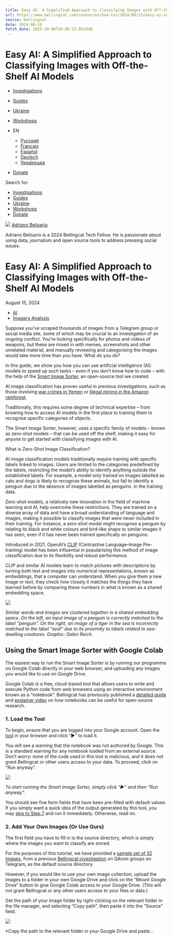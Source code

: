 ```yaml
---
title: Easy AI: A Simplified Approach to Classifying Images with Off-the-Shelf AI Models
url: https://www.bellingcat.com/resources/how-tos/2024/08/15/easy-ai-zero-shot-ai-image-classification-smart-image-sorter/
source: bellingcat
date: 2024-08-16
fetch_date: 2025-10-06T18:05:23.853948
---
```


# Easy AI: A Simplified Approach to Classifying Images with Off-the-Shelf AI Models

* [Investigations](https://www.bellingcat.com/category/news/)
* [Guides](https://www.bellingcat.com/category/resources/)
* [Ukraine](https://www.bellingcat.com/tag/ukraine/)
* [Workshops](https://www.bellingcat.com/workshops/)

* EN
  + [Русский](https://ru.bellingcat.com)
  + [Français](https://fr.bellingcat.com)
  + [Español](https://es.bellingcat.com)
  + [Deutsch](https://de.bellingcat.com)
  + [Українська](https://uk.bellingcat.com)
* [Donate](https://www.bellingcat.com/donate)

Search for:

* [Investigations](https://www.bellingcat.com/category/news/)
* [Guides](https://www.bellingcat.com/category/resources/)
* [Ukraine](https://www.bellingcat.com/tag/ukraine/)
* [Workshops](https://www.bellingcat.com/workshops/)
* [Donate](/donate)

[![](https://www.bellingcat.com/app/uploads/2024/08/adriano-300x300.jpg)](https://www.bellingcat.com/author/adrianobelisario/)
[Adriano Belisario](https://www.bellingcat.com/author/adrianobelisario/)

Adriano Belisario is a 2024 Bellingcat Tech Fellow. He is passionate about using data, journalism and open source tools to address pressing social issues.

# Easy AI: A Simplified Approach to Classifying Images with Off-the-Shelf AI Models

August 15, 2024

* [AI](/tag/ai)
* [Imagery Analysis](/tag/imagery-analysis)

Suppose you’ve scraped thousands of images from a Telegram group or social media site, some of which may be crucial to an investigation of an ongoing conflict. You’re looking specifically for photos and videos of weapons, but these are mixed in with memes, screenshots and other unrelated material, and manually reviewing and categorising the images would take more time than you have. What do you do?

In this guide, we show you how you can use artificial intelligence (AI) models to speed up such tasks – even if you don’t know how to code – with the help of the [Smart Image Sorter](https://colab.research.google.com/github/bellingcat/smart-image-sorter/blob/main/interface.ipynb), an open-source tool we created.

AI image classification has proven useful in previous investigations, such as those involving [war crimes in Yemen](https://www.technologyreview.com/2020/06/25/1004466/ai-could-help-human-rights-activists-prove-war-crimes/) or [illegal mining in the Amazon rainforest](https://www.nytimes.com/interactive/2022/08/02/world/americas/brazil-airstrips-illegal-mining.html).

Traditionally, this requires some degree of technical expertise – from knowing how to access AI models in the first place to training them to recognise specific categories of objects.

The Smart Image Sorter, however, uses a specific family of models – known as zero-shot models – that can be used off the shelf, making it easy for anyone to get started with classifying images with AI.

What is Zero-Shot Image Classification?

AI image classification models traditionally require training with specific labels linked to images. Users are limited to the categories predefined by the labels, restricting the model’s ability to identify anything outside the established labels. For example, a model only trained on images labelled as cats and dogs is likely to recognise these animals, but fail to identify a penguin due to the absence of images labelled as penguins  in the training data.

Zero-shot models, a relatively new innovation in the field of machine learning and AI, help overcome these restrictions. They are trained on a diverse array of data and have a broad understanding of language and images, making it possible to classify images that were never included in their training. For instance, a zero-shot model might recognise a penguin by relating its black and white colours and bird-like shape to similar images it has seen, even if it has never been trained specifically on penguins.

Introduced in 2021, OpenAI’s [CLIP](https://github.com/openai/CLIP) (Contrastive Language–Image Pre-training) model has been influential in popularising this method of image classification due to its flexibility and robust performance.

CLIP and similar AI models learn to match pictures with descriptions by turning both text and images into numerical representations, known as embeddings, that a computer can understand. When you give them a new image or text, they check how closely it matches the things they have learned before by comparing these numbers in what is known as a shared embedding space.

![](https://lh7-qw.googleusercontent.com/docsz/AD_4nXfKS_KByeKxhdOrN7sGV5fTuWdqSvzksgbiWtQ9qwumUcL6txGTDqXVGrzYQBPieojuO91U-GK7eIwMpQZl0E8UqhhoJ2-PMPQ8eJEMjvVYqY1r2V0n8xRIrIwJRA0JdyLT-HtBahwYIF42OPaUQ29eYWg?key=1lUeg-O0v8qq98kfm7b84w)

*Similar words and images are clustered together in a shared embedding space. On the left, an input image of a penguin is correctly matched to the label “penguin”. On the right, an image of a tiger in the sea is incorrectly matched to the label “seal” due to its proximity to labels related to sea-dwelling creatures. Graphic: Galen Reich.*

## Using the Smart Image Sorter with Google Colab

The easiest way to run the Smart Image Sorter is by running our programme on Google Colab directly in your web browser, and uploading any images you would like to use on Google Drive.

Google Colab is a free, cloud-based tool that allows users to write and execute Python code from web browsers using an interactive environment known as a “notebook”. Bellingcat has previously published a [detailed guide](https://www.bellingcat.com/resources/2024/03/06/how-code-notebooks-enable-open-source-research/) and [explainer video](https://www.youtube.com/watch?v=ymCMy8OffHM&list=PLq6cQ--4f90icDJUwiGcPrFFLLguuZ0ht) on how notebooks can be useful for open-source research.

### 1. Load the Tool

To begin, ensure that you are logged into your Google account. Open the [tool](https://colab.research.google.com/github/belisards/zeroshot_img_classifier/blob/main/interface.ipynb) in your browser and click “▶” to load it.

You will see a warning that the notebook was not authored by Google. This is a standard warning for any notebook loaded from an external source. Don’t worry: none of the code used in this tool is malicious, and it does not grant Bellingcat or other users access to your data. To proceed, click on “Run anyway”.

![](https://lh7-qw.googleusercontent.com/docsz/AD_4nXcjTWGybL5JUcc11fhvCWkUrlOvH0j0-zAuCqlQdjPe9BVgY82s-p500WDSKMJMBxdgbf4S50s_YxCRO2-J6ZA4KaySMj5UOg2wAYaorg3aa891XCKrjBVy5maED0qC3QopLBjyvNdUmYgAsG13kkAEyD7x?key=1lUeg-O0v8qq98kfm7b84w)

*To start running the Smart Image Sorter, simply click “▶” and then “Run anyway”.*

You should see five form fields that have been pre-filled with default values. If you simply want a quick idea of the output generated by this tool, you may [skip to Step 7](#start-classification) and run it immediately. Otherwise, read on.

### 2. Add Your Own Images (Or Use Ours)

The first field you have to fill in is the source directory, which is simply where the images you want to classify are stored.

For the purposes of this tutorial, we have provided a [sample set of 32 images](https://github.com/bellingcat/smart-image-sorter/tree/main/imgs), from a previous [Bellingcat investigation](https://qanon.bellingcat.com/) on QAnon groups on Telegram, as the default source directory.

However, if you would like to use your own image collection, upload the images to a folder in your own Google Drive and click on the “Mount Google Drive” button to give Google Colab access to your Google Drive. (This will not grant Bellingcat or any other users access to your files or data.)

Get the path of your image folder by right-clicking on the relevant folder in the file manager, and selecting “Copy path”, then paste it into the “Source” field.

![](https://lh7-qw.googleusercontent.com/docsz/AD_4nXeJlWrqay82aADsUzwFMZwrfNUKg8ZFIdYG_zXZIgKdfBQXC19bF6PutomK3HVk-OjTZiCWiq_yMlbLUADD6vzW6saV-Co_CFBY7Lp5nV1CobUIl45epcPiqv6jI8un9UsSYEsYcKQKmFDwR4SmQ_3fxAc?key=1lUeg-O0v8qq98kfm7b84w)

*Copy the path to the relevant folder in your Google Drive and paste...